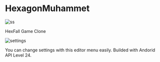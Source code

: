 # HexagonMuhammet

![ss](ss.PNG)

HexFall Game Clone

![settings](settings_menu.PNG)

You can change settings with this editor menu easily.
Builded with Andorid API Level 24.
